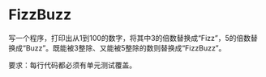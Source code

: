 # FizzBuzz

写一个程序，打印出从1到100的数字，将其中3的倍数替换成“Fizz”，5的倍数替换成“Buzz”。既能被3整除、又能被5整除的数则替换成“FizzBuzz”。

要求：每行代码都必须有单元测试覆盖。